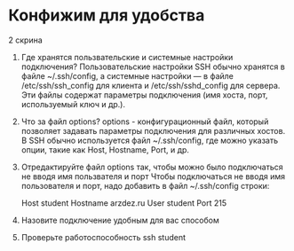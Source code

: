 # Конфижим для удобства

2 скрина

1. Где хранятся пользвательские и системные настройки подключения?
    Пользовательские настройки SSH обычно хранятся в файле ~/.ssh/config, а системные настройки — в файле /etc/ssh/ssh_config для клиента и /etc/ssh/sshd_config для сервера. Эти файлы содержат параметры подключения (имя хоста, порт, используемый ключ и др.).

2. Что за файл options?
    options - конфигурационный файл, который позволяет задавать параметры подключения для различных хостов. В SSH обычно используется файл ~/.ssh/config, где можно указать опции, такие как Host, Hostname, Port, и др.

3. Отредактируйте файл options так, чтобы можно было подключаться не вводя имя пользвателя и порт
    Чтобы подключаться не вводя имя пользователя и порт, надо добавить в файл ~/.ssh/config строки:

    Host student
        Hostname arzdez.ru
        User student
        Port 215

4. Назовите подключение удобным для вас способом

5. Проверьте работоспособность
    ssh student